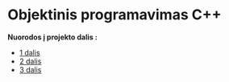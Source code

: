 # Objektinis programavimas C++

**Nuorodos į projekto dalis :**
* [1 dalis](https://github.com/siveta/first_project/tree/v_01)
* [2 dalis](https://github.com/siveta/first_project/tree/v_02)
* [3 dalis](https://github.com/siveta/first_project/tree/v_03)

